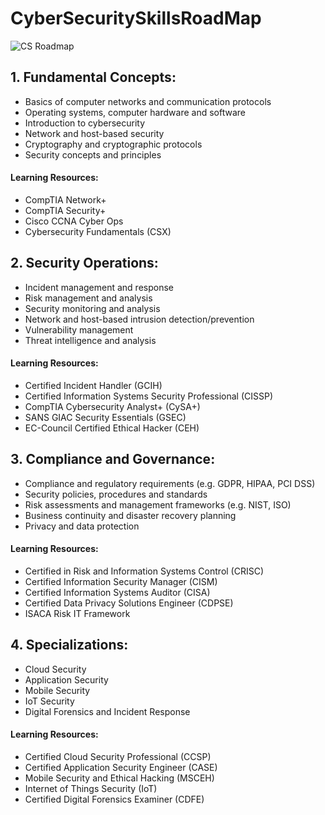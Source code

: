 # CyberSecuritySkillsRoadMap
![CS Roadmap](https://user-images.githubusercontent.com/111991325/224866926-a6b11944-88cc-4653-976b-e4df585a59ca.jpeg)

## 1. Fundamental Concepts:
- Basics of computer networks and communication protocols
- Operating systems, computer hardware and software
- Introduction to cybersecurity
- Network and host-based security
- Cryptography and cryptographic protocols
- Security concepts and principles
#### Learning Resources:
- CompTIA Network+
- CompTIA Security+
- Cisco CCNA Cyber Ops
- Cybersecurity Fundamentals (CSX)

## 2. Security Operations:
- Incident management and response
- Risk management and analysis
- Security monitoring and analysis
- Network and host-based intrusion detection/prevention
- Vulnerability management
- Threat intelligence and analysis

#### Learning Resources:
- Certified Incident Handler (GCIH)
- Certified Information Systems Security Professional (CISSP)
- CompTIA Cybersecurity Analyst+ (CySA+)
- SANS GIAC Security Essentials (GSEC)
- EC-Council Certified Ethical Hacker (CEH)

## 3. Compliance and Governance:
- Compliance and regulatory requirements (e.g. GDPR, HIPAA, PCI DSS)
- Security policies, procedures and standards
- Risk assessments and management frameworks (e.g. NIST, ISO)
- Business continuity and disaster recovery planning
- Privacy and data protection

#### Learning Resources:
- Certified in Risk and Information Systems Control (CRISC)
- Certified Information Security Manager (CISM)
- Certified Information Systems Auditor (CISA)
- Certified Data Privacy Solutions Engineer (CDPSE)
- ISACA Risk IT Framework

## 4. Specializations:
- Cloud Security
- Application Security
- Mobile Security
- IoT Security
- Digital Forensics and Incident Response

#### Learning Resources:
- Certified Cloud Security Professional (CCSP)
- Certified Application Security Engineer (CASE)
- Mobile Security and Ethical Hacking (MSCEH)
- Internet of Things Security (IoT)
- Certified Digital Forensics Examiner (CDFE)
